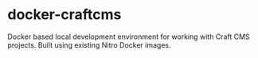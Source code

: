 # docker-craftcms
Docker based local development environment for working with Craft CMS projects. Built using existing Nitro Docker images.
